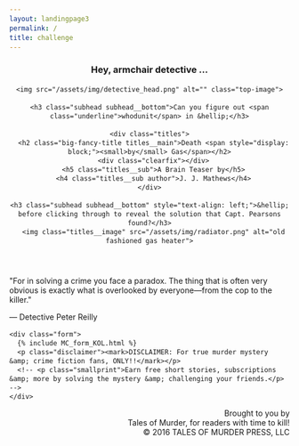 ```yaml
---
layout: landingpage3
permalink: /
title: challenge
---
```


<div class="lp">

  <header>
    <h3 class="subhead subhead__top">Hey, armchair detective &hellip;</h3>

    <img src="/assets/img/detective_head.png" alt="" class="top-image">

    <h3 class="subhead subhead__bottom">Can you figure out <span class="underline">whodunit</span> in &hellip;</h3>

    <div class="titles">
      <h2 class="big-fancy-title titles__main">Death <span style="display: block;"><small>by</small> Gas</span></h2>
      <div class="clearfix"></div>
      <h5 class="titles__sub">A Brain Teaser by</h5>
      <h4 class="titles__sub author">J. J. Mathews</h4>
    </div>

    <h3 class="subhead subhead__bottom" style="text-align: left;">&hellip; before clicking through to reveal the solution that Capt. Pearsons found?</h3>
      <img class="titles__image" src="/assets/img/radiator.png" alt="old fashioned gas heater">
  </header>

  <section class="lp__main">
    <p class="italic">"For in solving a crime you face a paradox. The thing that is often very obvious is exactly what is overlooked by everyone&mdash;from the cop to the killer."</p>
    <p class="right italic">&mdash; Detective Peter Reilly</p>

    <div class="form">
      {% include MC_form_KOL.html %}
      <p class="disclaimer"><mark>DISCLAIMER: For true murder mystery &amp; crime fiction fans, ONLY!!</mark></p>
      <!-- <p class="smallprint">Earn free short stories, subscriptions &amp; more by solving the mystery &amp; challenging your friends.</p> -->
    </div>
  </section>

  <footer style="text-align:right;">
    <p class="right small">Brought to you by<br><span class="bloodied italic">Tales of Murder, for readers with time to <span class="underline">kill</span>!</span><br>&copy; 2016 TALES OF MURDER PRESS, LLC</p>
    <!-- <p class="right small copyright">&copy; 2016 TALES OF MURDER PRESS, LLC</p> -->
  </footer>

</div> <!-- end div.lp -->
